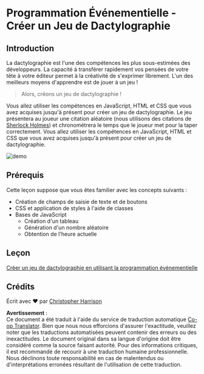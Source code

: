 <!--
CO_OP_TRANSLATOR_METADATA:
{
  "original_hash": "957547b822c40042e07d591c4fbfde4f",
  "translation_date": "2025-08-24T00:17:16+00:00",
  "source_file": "4-typing-game/README.md",
  "language_code": "fr"
}
-->
# Programmation Événementielle - Créer un Jeu de Dactylographie

## Introduction

La dactylographie est l'une des compétences les plus sous-estimées des développeurs. La capacité à transférer rapidement vos pensées de votre tête à votre éditeur permet à la créativité de s'exprimer librement. L'un des meilleurs moyens d'apprendre est de jouer à un jeu !

> Alors, créons un jeu de dactylographie !

Vous allez utiliser les compétences en JavaScript, HTML et CSS que vous avez acquises jusqu'à présent pour créer un jeu de dactylographie. Le jeu présentera au joueur une citation aléatoire (nous utilisons des citations de [Sherlock Holmes](https://en.wikipedia.org/wiki/Sherlock_Holmes)) et chronométrera le temps que le joueur met pour la taper correctement. Vous allez utiliser les compétences en JavaScript, HTML et CSS que vous avez acquises jusqu'à présent pour créer un jeu de dactylographie.

![demo](../../../4-typing-game/images/demo.gif)

## Prérequis

Cette leçon suppose que vous êtes familier avec les concepts suivants :

- Création de champs de saisie de texte et de boutons
- CSS et application de styles à l'aide de classes
- Bases de JavaScript
  - Création d'un tableau
  - Génération d'un nombre aléatoire
  - Obtention de l'heure actuelle

## Leçon

[Créer un jeu de dactylographie en utilisant la programmation événementielle](./typing-game/README.md)

## Crédits

Écrit avec ♥️ par [Christopher Harrison](http://www.twitter.com/geektrainer)

**Avertissement** :  
Ce document a été traduit à l'aide du service de traduction automatique [Co-op Translator](https://github.com/Azure/co-op-translator). Bien que nous nous efforcions d'assurer l'exactitude, veuillez noter que les traductions automatisées peuvent contenir des erreurs ou des inexactitudes. Le document original dans sa langue d'origine doit être considéré comme la source faisant autorité. Pour des informations critiques, il est recommandé de recourir à une traduction humaine professionnelle. Nous déclinons toute responsabilité en cas de malentendus ou d'interprétations erronées résultant de l'utilisation de cette traduction.